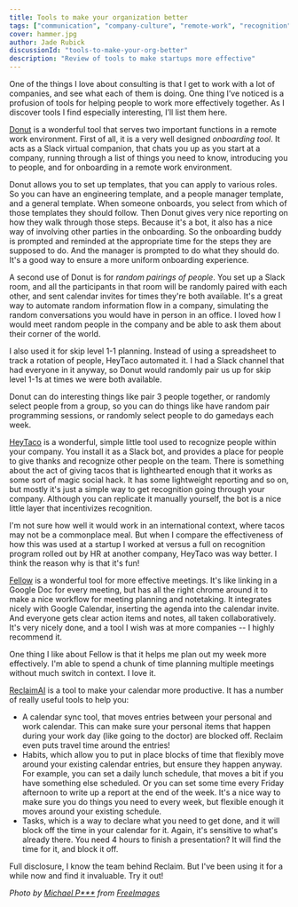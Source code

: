 ```yaml
---
title: Tools to make your organization better
tags: ["communication", "company-culture", "remote-work", "recognition", "meetings","onboarding"]
cover: hammer.jpg
author: Jade Rubick
discussionId: "tools-to-make-your-org-better"
description: "Review of tools to make startups more effective"
---
```


<re-img src="hammer.jpg"></re-img>

One of the things I love about consulting is that I get to work with a lot of companies, and see what each of them is doing. One thing I’ve noticed is a profusion of tools for helping people to work more effectively together. As I discover tools I find especially interesting, I’ll list them here.

<re-img src="donut-slack-logo.png"></re-img>

[Donut](https://www.donut.com/) is a wonderful tool that serves two important functions in a remote work environment. First of all, it is a very well designed *onboarding tool*. It acts as a Slack virtual companion, that chats you up as you start at a company, running through a list of things you need to know, introducing you to people, and for onboarding in a remote work environment. 

Donut allows you to set up templates, that you can apply to various roles. So you can have an engineering template, and a people manager template, and a general template. When someone onboards, you select from which of those templates they should follow. Then Donut gives very nice reporting on how they walk through those steps. Because it's a bot, it also has a nice way of involving other parties in the onboarding. So the onboarding buddy is prompted and reminded at the appropriate time for the steps they are supposed to do. And the manager is prompted to do what they should do. It's a good way to ensure a more uniform onboarding experience. 

A second use of Donut is for *random pairings of people*. You set up a Slack room, and all the participants in that room will be randomly paired with each other, and sent calendar invites for times they're both available. It's a great way to automate random information flow in a company, simulating the random conversations you would have in person in an office. I loved how I would meet random people in the company and be able to ask them about their corner of the world. 

I also used it for skip level 1-1 planning. Instead of using a spreadsheet to track a rotation of people, HeyTaco automated it. I had a Slack channel that had everyone in it anyway, so Donut would randomly pair us up for skip level 1-1s at times we were both available. 

Donut can do interesting things like pair 3 people together, or randomly select people from a group, so you can do things like have random pair programming sessions, or randomly select people to do gamedays each week. 

<re-img src="heytacologo.png"></re-img>

[HeyTaco](https://www.heytaco.chat/) is a wonderful, simple little tool used to recognize people within your company. You install it as a Slack bot, and provides a place for people to give thanks and recognize other people on the team. There is something about the act of giving tacos that is lighthearted enough that it works as some sort of magic social hack. It has some lightweight reporting and so on, but mostly it's just a simple way to get recognition going through your company. Although you can replicate it manually yourself, the bot is a nice little layer that incentivizes recognition. 

I'm not sure how well it would work in an international context, where tacos may not be a commonplace meal. But when I compare the effectiveness of how this was used at a startup I worked at versus a full on recognition program rolled out by HR at another company, HeyTaco was way better. I think the reason why is that it's fun!

<re-img src="fellow-logo.png"></re-img>

[Fellow](https://fellow.app) is a wonderful tool for more effective meetings. It's like linking in a Google Doc for every meeting, but has all the right chrome around it to make a nice workflow for meeting planning and notetaking. It integrates nicely with Google Calendar, inserting the agenda into the calendar invite. And everyone gets clear action items and notes, all taken collaboratively. It's very nicely done, and a tool I wish was at more companies -- I highly recommend it. 

One thing I like about Fellow is that it helps me plan out my week more effectively. I'm able to spend a chunk of time planning multiple meetings without much switch in context. I love it.

<re-img src="reclaimai.png"></re-img>

[ReclaimAI](https://reclaim.ai/) is a tool to make your calendar more productive. It has a number of really useful tools to help you:

* A calendar sync tool, that moves entries between your personal and work calendar. This can make sure your personal items that happen during your work day (like going to the doctor) are blocked off. Reclaim even puts travel time around the entries! 
* Habits, which allow you to put in place blocks of time that flexibly move around your existing calendar entries, but ensure they happen anyway. For example, you can set a daily lunch schedule, that moves a bit if you have something else scheduled. Or you can set some time every Friday afternoon to write up a report at the end of the week. It's a nice way to make sure you do things you need to every week, but flexible enough it moves around your existing schedule.
* Tasks, which is a way to declare what you need to get done, and it will block off the time in your calendar for it. Again, it's sensitive to what's already there. You need 4 hours to finish a presentation? It will find the time for it, and block it off. 

Full disclosure, I know the team behind Reclaim. But I've been using it for a while now and find it invaluable. Try it out!

_Photo by <a href="https://freeimages.com/photographer/3lum-29424">Michael P***</a> from <a href="https://freeimages.com/">FreeImages</a>_
